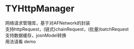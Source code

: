 # TYHttpManager
网络请求管理库，基于对AFNetwork的封装<br>
支持httpRequest，(链式)chainRequest，(批量)batchRequest<br>
支持数据缓存，josnModel转换<br>
用法请看 demo

